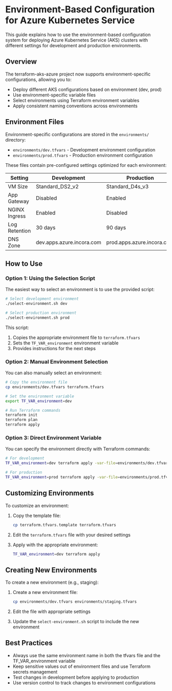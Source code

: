 # Environment-Based Configuration for Azure Kubernetes Service

This guide explains how to use the environment-based configuration system for deploying Azure Kubernetes Service (AKS) clusters with different settings for development and production environments.

## Overview

The terraform-aks-azure project now supports environment-specific configurations, allowing you to:

- Deploy different AKS configurations based on environment (dev, prod)
- Use environment-specific variable files
- Select environments using Terraform environment variables
- Apply consistent naming conventions across environments

## Environment Files

Environment-specific configurations are stored in the `environments/` directory:

- `environments/dev.tfvars` - Development environment configuration
- `environments/prod.tfvars` - Production environment configuration

These files contain pre-configured settings optimized for each environment:

| Setting | Development | Production |
|---------|-------------|------------|
| VM Size | Standard_DS2_v2 | Standard_D4s_v3 |
| App Gateway | Disabled | Enabled |
| NGINX Ingress | Enabled | Disabled |
| Log Retention | 30 days | 90 days |
| DNS Zone | dev.apps.azure.incora.com | prod.apps.azure.incora.com |

## How to Use

### Option 1: Using the Selection Script

The easiest way to select an environment is to use the provided script:

```bash
# Select development environment
./select-environment.sh dev

# Select production environment
./select-environment.sh prod
```

This script:
1. Copies the appropriate environment file to `terraform.tfvars`
2. Sets the `TF_VAR_environment` environment variable
3. Provides instructions for the next steps

### Option 2: Manual Environment Selection

You can also manually select an environment:

```bash
# Copy the environment file
cp environments/dev.tfvars terraform.tfvars

# Set the environment variable
export TF_VAR_environment=dev

# Run Terraform commands
terraform init
terraform plan
terraform apply
```

### Option 3: Direct Environment Variable

You can specify the environment directly with Terraform commands:

```bash
# For development
TF_VAR_environment=dev terraform apply -var-file=environments/dev.tfvars

# For production
TF_VAR_environment=prod terraform apply -var-file=environments/prod.tfvars
```

## Customizing Environments

To customize an environment:

1. Copy the template file:
   ```bash
   cp terraform.tfvars.template terraform.tfvars
   ```

2. Edit the `terraform.tfvars` file with your desired settings

3. Apply with the appropriate environment:
   ```bash
   TF_VAR_environment=dev terraform apply
   ```

## Creating New Environments

To create a new environment (e.g., staging):

1. Create a new environment file:
   ```bash
   cp environments/dev.tfvars environments/staging.tfvars
   ```

2. Edit the file with appropriate settings

3. Update the `select-environment.sh` script to include the new environment

## Best Practices

- Always use the same environment name in both the tfvars file and the TF_VAR_environment variable
- Keep sensitive values out of environment files and use Terraform secrets management
- Test changes in development before applying to production
- Use version control to track changes to environment configurations
